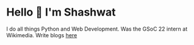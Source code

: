 #  Hello 👋 I'm Shashwat

I do all things Python and Web Development. Was the GSoC 22 intern at Wikimedia. Write blogs [here](https://thetrio.dev/)
